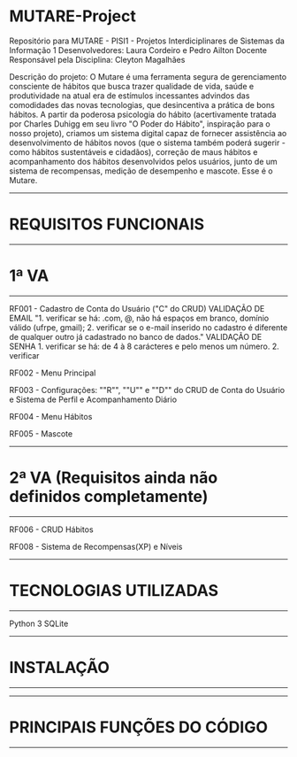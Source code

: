 # MUTARE-Project
Repositório para MUTARE - PISI1 - Projetos Interdiciplinares de Sistemas da Informação 1
Desenvolvedores: Laura Cordeiro e Pedro Ailton
Docente Responsável pela Disciplina: Cleyton Magalhães

Descrição do projeto:
O Mutare é uma ferramenta segura de gerenciamento consciente de hábitos que busca trazer qualidade de vida, saúde e produtividade na atual era de estímulos incessantes advindos das comodidades das novas tecnologias, que desincentiva a prática de bons hábitos. A partir da poderosa psicologia do hábito (acertivamente tratada por Charles Duhigg em seu livro "O Poder do Hábito", inspiração para o nosso projeto), criamos um sistema digital capaz de fornecer assistência ao desenvolvimento de hábitos novos (que o sistema também poderá sugerir - como hábitos sustentáveis e cidadãos), correção de maus hábitos e acompanhamento dos hábitos desenvolvidos pelos usuários, junto de um sistema de recompensas, medição de desempenho e mascote.
Esse é o Mutare.

---------------------
# REQUISITOS FUNCIONAIS
---------------------
#  1ª VA
  ---------------------
  RF001 -  Cadastro de Conta do Usuário ("C" do CRUD)
    VALIDAÇÃO DE EMAIL
      "1. verificar se há: .com, @, não há espaços em branco, domínio válido (ufrpe, gmail);
      2. verificar se o e-mail inserido no cadastro é diferente de qualquer outro já cadastrado no banco de dados."
    VALIDAÇÃO DE SENHA
      1. verificar se há: de 4 à 8 carácteres e pelo menos um número.
      2. verificar 
  
  RF002 - Menu Principal
  
  
  RF003 - Configurações: ""R"", ""U"" e ""D"" do CRUD de Conta do Usuário e Sistema de Perfil e Acompanhamento Diário
  
  
  RF004 - Menu Hábitos
  
  
  RF005 - Mascote
  
  ---------------------
 # 2ª VA (Requisitos ainda não definidos completamente)
  ---------------------
  RF006 - CRUD Hábitos
  
  
  RF008 - Sistema de Recompensas(XP) e Níveis

  ---------------------
# TECNOLOGIAS UTILIZADAS
  ---------------------
  Python 3
  SQLite
  
  ---------------------
# INSTALAÇÃO
  ---------------------

  ---------------------
# PRINCIPAIS FUNÇÕES DO CÓDIGO
  ---------------------

